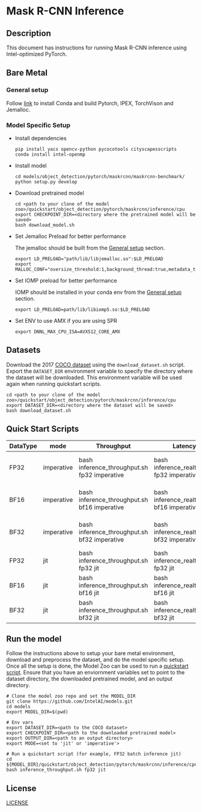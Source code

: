 # Mask R-CNN Inference

## Description
This document has instructions for running Mask R-CNN inference using Intel-optimized PyTorch.

## Bare Metal
### General setup

Follow [link](/docs/general/pytorch/BareMetalSetup.md) to install Conda and build Pytorch, IPEX, TorchVison and Jemalloc.

### Model Specific Setup

* Install dependencies
  ```
  pip install yacs opencv-python pycocotools cityscapesscripts
  conda install intel-openmp
  ```

* Install model
  ```
  cd models/object_detection/pytorch/maskrcnn/maskrcnn-benchmark/
  python setup.py develop
  ```

* Download pretrained model
  ```
  cd <path to your clone of the model zoo>/quickstart/object_detection/pytorch/maskrcnn/inference/cpu
  export CHECKPOINT_DIR=<directory where the pretrained model will be saved>
  bash download_model.sh
  ```

* Set Jemalloc Preload for better performance

  The jemalloc should be built from the [General setup](#general-setup) section.
  ```
  export LD_PRELOAD="path/lib/libjemalloc.so":$LD_PRELOAD
  export MALLOC_CONF="oversize_threshold:1,background_thread:true,metadata_thp:auto,dirty_decay_ms:9000000000,muzzy_decay_ms:9000000000"
  ```

* Set IOMP preload for better performance

  IOMP should be installed in your conda env from the [General setup](#general-setup) section.
  ```
  export LD_PRELOAD=path/lib/libiomp5.so:$LD_PRELOAD
  ```

* Set ENV to use AMX if you are using SPR
  ```
  export DNNL_MAX_CPU_ISA=AVX512_CORE_AMX
  ```

## Datasets

Download the 2017 [COCO dataset](https://cocodataset.org) using the `download_dataset.sh` script.
Export the `DATASET_DIR` environment variable to specify the directory where the dataset
will be downloaded. This environment variable will be used again when running quickstart scripts.
```
cd <path to your clone of the model zoo>/quickstart/object_detection/pytorch/maskrcnn/inference/cpu
export DATASET_DIR=<directory where the dataset will be saved>
bash download_dataset.sh
```

## Quick Start Scripts

|  DataType   |  mode  | Throughput  |  Latency    |   Accuracy  |
| ----------- | ------ | ----------- | ----------- | ----------- |
| FP32        | imperative | bash inference_throughput.sh fp32 imperative | bash inference_realtime.sh fp32 imperative | bash accuracy.sh fp32 imperative |
| BF16        | imperative | bash inference_throughput.sh bf16 imperative | bash inference_realtime.sh bf16 imperative | bash accuracy.sh bf16 imperative |
| BF32        | imperative | bash inference_throughput.sh bf32 imperative | bash inference_realtime.sh bf32 imperative | bash accuracy.sh bf32 imperative |
| FP32        | jit | bash inference_throughput.sh fp32 jit | bash inference_realtime.sh fp32 jit | bash accuracy.sh fp32 jit |
| BF16        | jit | bash inference_throughput.sh bf16 jit | bash inference_realtime.sh bf16 jit | bash accuracy.sh bf16 jit |
| BF32        | jit | bash inference_throughput.sh bf32 jit | bash inference_realtime.sh bf32 jit | bash accuracy.sh bf32 jit |

## Run the model

Follow the instructions above to setup your bare metal environment, download and
preprocess the dataset, and do the model specific setup. Once all the setup is done,
the Model Zoo can be used to run a [quickstart script](#quick-start-scripts).
Ensure that you have an enviornment variables set to point to the dataset directory,
the downloaded pretrained model, and an output directory.

```
# Clone the model zoo repo and set the MODEL_DIR
git clone https://github.com/IntelAI/models.git
cd models
export MODEL_DIR=$(pwd)

# Env vars
export DATASET_DIR=<path to the COCO dataset>
export CHECKPOINT_DIR=<path to the downloaded pretrained model>
export OUTPUT_DIR=<path to an output directory>
export MODE=<set to 'jit' or 'imperative'>

# Run a quickstart script (for example, FP32 batch inference jit)
cd ${MODEL_DIR}/quickstart/object_detection/pytorch/maskrcnn/inference/cpu
bash inference_throughput.sh fp32 jit
```

<!--- 80. License -->
## License

[LICENSE](/LICENSE)
